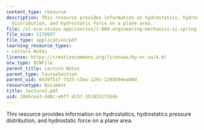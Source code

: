 ```yaml
---
content_type: resource
description: This resource provides information on hydrostatics, hydrostatics pressure
  distribution, and hydrostatic force on a plane area.
file: /ol-ocw-studio-app/courses/1-060-engineering-mechanics-ii-spring-2006/2845cea3d48ce6ffdc571519351755de_lecture3.pdf
file_size: 1178937
file_type: application/pdf
learning_resource_types:
- Lecture Notes
license: https://creativecommons.org/licenses/by-nc-sa/4.0/
ocw_type: OCWFile
parent_title: Lecture Notes
parent_type: CourseSection
parent_uid: 6439f51f-7325-c3ea-129c-1205b94ea80d
resourcetype: Document
title: lecture3.pdf
uid: 2845cea3-d48c-e6ff-dc57-1519351755de
---
```

This resource provides information on hydrostatics, hydrostatics pressure distribution, and hydrostatic force on a plane area.